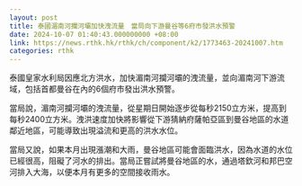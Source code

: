 ```yaml
---
layout: post
title: 泰國湄南河攔河壩加快洩流量　當局向下游曼谷等6府市發洪水預警
date: 2024-10-07 01:40:43.000000000 +08:00
link: https://news.rthk.hk/rthk/ch/component/k2/1773463-20241007.htm
categories: rthk
---
```


泰國皇家水利局因應北方洪水，加快湄南河攔河壩的洩流量，並向湄南河下游流域，包括首都曼谷在內的6個府市發出洪水預警。

當局說，湄南河攔河壩的洩流量，從星期日開始逐步從每秒2150立方米，提高到每秒2400立方米。洩洪速度加快將影響從下游猜納府薩帕亞區到曼谷地區的水道鄰近地區，可能導致出現溢流和更高的洪水水位。

當局又說，如果本月出現漲潮和大雨，曼谷地區可能會面臨洪水，因為水道的水位已經很高，阻礙了河水的排出。當局正嘗試將曼谷地區的水，通過塔欽河和邦巴空河排入大海，以便本月有更多的空間接收雨水。
